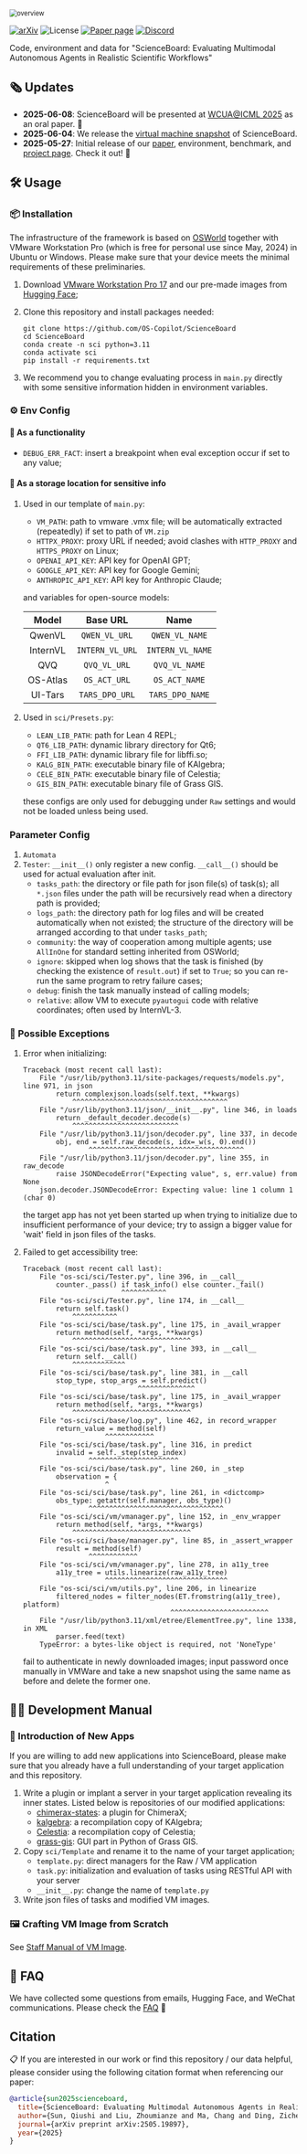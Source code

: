 

<img src="./static/scienceboard_badge_v0.png" alt="overview" style="zoom:80%;" />

[![arXiv](https://img.shields.io/badge/arXiv-2505.19897-b31b1b.svg)](https://arxiv.org/abs/2505.19897) 
![License](https://img.shields.io/badge/License-MIT-blue)
[![Paper page](https://huggingface.co/datasets/huggingface/badges/resolve/main/paper-page-sm.svg)](https://huggingface.co/papers/2505.19897)
[![Discord](https://img.shields.io/discord/1222168244673314847?logo=discord&style=flat)](https://discord.com/invite/rXS2XbgfaD)

Code, environment and data for "ScienceBoard: Evaluating Multimodal Autonomous Agents in Realistic Scientific Workflows"

## 🗞️ Updates
- **2025-06-08**: ScienceBoard will be presented at [WCUA@ICML 2025](https://www.icml-computeruseagents.com/) as an oral paper. 🚀
- **2025-06-04**: We release the [virtual machine snapshot](https://huggingface.co/OS-Copilot/ScienceBoard-Env) of ScienceBoard.
- **2025-05-27**: Initial release of our [paper](https://arxiv.org/abs/2505.19897), environment, benchmark, and [project page](https://qiushisun.github.io/ScienceBoard-Home/). Check it out! 🚀

## 🛠️ Usage
### 📦 Installation
The infrastructure of the framework is based on [OSWorld](https://github.com/xlang-ai/OSWorld) together with VMware Workstation Pro (which is free for personal use since May, 2024) in Ubuntu or Windows. Please make sure that your device meets the minimal requirements of these preliminaries.

1. Download [VMware Workstation Pro 17](https://support.broadcom.com/group/ecx/productdownloads?subfamily=VMware%20Workstation%20Pro&freeDownloads=true) and our pre-made images from [Hugging Face](https://huggingface.co/OS-Copilot/ScienceBoard-Env/blob/main/VM.zip);
2. Clone this repository and install packages needed:

    ```shell
    git clone https://github.com/OS-Copilot/ScienceBoard
    cd ScienceBoard
    conda create -n sci python=3.11
    conda activate sci
    pip install -r requirements.txt
    ```

3. We recommend you to change evaluating process in `main.py` directly with some sensitive information hidden in environment variables.

### ⚙️ Env Config
#### 🧪 As a functionality
- `DEBUG_ERR_FACT`: insert a breakpoint when eval exception occur if set to any value;

#### 🔐 As a storage location for sensitive info
1. Used in our template of `main.py`:
    - `VM_PATH`: path to vmware .vmx file; will be automatically extracted (repeatedly) if set to path of `VM.zip`
    - `HTTPX_PROXY`: proxy URL if needed; avoid clashes with `HTTP_PROXY` and `HTTPS_PROXY` on Linux;
    - `OPENAI_API_KEY`: API key for OpenAI GPT;
    - `GOOGLE_API_KEY`: API key for Google Gemini;
    - `ANTHROPIC_API_KEY`: API key for Anthropic Claude;

    and variables for open-source models:

    |  Model   |    Base URL     |       Name       |
    | :------: | :-------------: | :--------------: |
    |  QwenVL  |  `QWEN_VL_URL`  |  `QWEN_VL_NAME`  |
    | InternVL | `INTERN_VL_URL` | `INTERN_VL_NAME` |
    |   QVQ    |  `QVQ_VL_URL`   |  `QVQ_VL_NAME`   |
    | OS-Atlas |  `OS_ACT_URL`   |  `OS_ACT_NAME`   |
    | UI-Tars  | `TARS_DPO_URL`  | `TARS_DPO_NAME`  |

2. Used in `sci/Presets.py`:
    - `LEAN_LIB_PATH`: path for Lean 4 REPL;
    - `QT6_LIB_PATH`: dynamic library directory for Qt6;
    - `FFI_LIB_PATH`: dynamic library file for libffi.so;
    - `KALG_BIN_PATH`: executable binary file of KAlgebra;
    - `CELE_BIN_PATH`: executable binary file of Celestia;
    - `GIS_BIN_PATH`: executable binary file of Grass GIS.

    these configs are only used for debugging under `Raw` settings and would not be loaded unless being used.

### Parameter Config
1. `Automata`
2. `Tester`: `__init__()` only register a new config. `__call__()` should be used for actual evaluation after init.
    - `tasks_path`: the directory or file path for json file(s) of task(s); all `*.json` files under the path will be recursively read when a directory path is provided;
    - `logs_path`: the directory path for log files and will be created automatically when not existed; the structure of the directory will be arranged according to that under `tasks_path`;
    - `community`: the way of cooperation among multiple agents; use `AllInOne` for standard setting inherited from OSWorld;
    - `ignore`: skipped when log shows that the task is finished (by checking the existence of `result.out`) if set to `True`; so you can re-run the same program to retry failure cases;
    - `debug`: finish the task manually instead of calling models;
    - `relative`: allow VM to execute `pyautogui` code with relative coordinates; often used by InternVL-3.

### 🚧 Possible Exceptions
1. Error when initializing:

    ```shell
    Traceback (most recent call last):
        File "/usr/lib/python3.11/site-packages/requests/models.py", line 971, in json
            return complexjson.loads(self.text, **kwargs)
                ^^^^^^^^^^^^^^^^^^^^^^^^^^^^^^^^^^^^^^
        File "/usr/lib/python3.11/json/__init__.py", line 346, in loads
            return _default_decoder.decode(s)
                ^^^^^^^^^^^^^^^^^^^^^^^^^^
        File "/usr/lib/python3.11/json/decoder.py", line 337, in decode
            obj, end = self.raw_decode(s, idx=_w(s, 0).end())
                    ^^^^^^^^^^^^^^^^^^^^^^^^^^^^^^^^^^^^^^
        File "/usr/lib/python3.11/json/decoder.py", line 355, in raw_decode
            raise JSONDecodeError("Expecting value", s, err.value) from None
        json.decoder.JSONDecodeError: Expecting value: line 1 column 1 (char 0)
    ```

    the target app has not yet been started up when trying to initialize due to insufficient performance of your device; try to assign a bigger value for 'wait' field in json files of the tasks.

2. Failed to get accessibility tree:

    ```shell
    Traceback (most recent call last):
        File "os-sci/sci/Tester.py", line 396, in __call__
            counter._pass() if task_info() else counter._fail()
                            ^^^^^^^^^^^
        File "os-sci/sci/Tester.py", line 174, in __call__
            return self.task()
                ^^^^^^^^^^^
        File "os-sci/sci/base/task.py", line 175, in _avail_wrapper
            return method(self, *args, **kwargs)
                ^^^^^^^^^^^^^^^^^^^^^^^^^^^^^
        File "os-sci/sci/base/task.py", line 393, in __call__
            return self.__call()
                ^^^^^^^^^^^^^
        File "os-sci/sci/base/task.py", line 381, in __call
            stop_type, stop_args = self.predict()
                                ^^^^^^^^^^^^^^
        File "os-sci/sci/base/task.py", line 175, in _avail_wrapper
            return method(self, *args, **kwargs)
                ^^^^^^^^^^^^^^^^^^^^^^^^^^^^^
        File "os-sci/sci/base/log.py", line 462, in record_wrapper
            return_value = method(self)
                        ^^^^^^^^^^^^
        File "os-sci/sci/base/task.py", line 316, in predict
            invalid = self._step(step_index)
                    ^^^^^^^^^^^^^^^^^^^^^^
        File "os-sci/sci/base/task.py", line 260, in _step
            observation = {
                        ^
        File "os-sci/sci/base/task.py", line 261, in <dictcomp>
            obs_type: getattr(self.manager, obs_type)()
                    ^^^^^^^^^^^^^^^^^^^^^^^^^^^^^^^^^
        File "os-sci/sci/vm/vmanager.py", line 152, in _env_wrapper
            return method(self, *args, **kwargs)
                ^^^^^^^^^^^^^^^^^^^^^^^^^^^^^
        File "os-sci/sci/base/manager.py", line 85, in _assert_wrapper
            result = method(self)
                    ^^^^^^^^^^^^
        File "os-sci/sci/vm/vmanager.py", line 278, in a11y_tree
            a11y_tree = utils.linearize(raw_a11y_tree)
                        ^^^^^^^^^^^^^^^^^^^^^^^^^^^^^^
        File "os-sci/sci/vm/utils.py", line 206, in linearize
            filtered_nodes = filter_nodes(ET.fromstring(a11y_tree), platform)
                                        ^^^^^^^^^^^^^^^^^^^^^^^^
        File "/usr/lib/python3.11/xml/etree/ElementTree.py", line 1338, in XML
            parser.feed(text)
        TypeError: a bytes-like object is required, not 'NoneType'
    ```

    fail to authenticate in newly downloaded images; input password once manually in VMWare and take a new snapshot using the same name as before and delete the former one.

## 🧑‍💻 Development Manual
### 🧩 Introduction of New Apps
If you are willing to add new applications into ScienceBoard, please make sure that you already have a full understanding of your target application and this repository.

1. Write a plugin or implant a server in your target application revealing its inner states. Listed below is repositories of our modified applications:
    - [chimerax-states](https://github.com/ShiinaHiiragi/chimerax-states): a plugin for ChimeraX;
    - [kalgebra](https://github.com/ShiinaHiiragi/kalgebra): a recompilation copy of KAlgebra;
    - [Celestia](https://github.com/ShiinaHiiragi/Celestia): a recompilation copy of Celestia;
    - [grass-gis](https://github.com/ShiinaHiiragi/grass-gui): GUI part in Python of Grass GIS.
2. Copy `sci/Template` and rename it to the name of your target application;
    - `template.py`: direct managers for the Raw / VM application
    - `task.py`: initialization and evaluation of tasks using RESTful API with your server
    - `__init__.py`: change the name of `template.py`
3. Write json files of tasks and modified VM images.

### 🖼️ Crafting VM Image from Scratch
See [Staff Manual of VM Image](vm_config/manual.md).


## 🤔 FAQ
We have collected some questions from emails, Hugging Face, and WeChat communications. Please check the [FAQ](https://github.com/OS-Copilot/ScienceBoard/blob/main/faq.md) 🤖


## Citation
📋 If you are interested in our work or find this repository / our data helpful, please consider using the following citation format when referencing our paper:

```bibtex
@article{sun2025scienceboard,
  title={ScienceBoard: Evaluating Multimodal Autonomous Agents in Realistic Scientific Workflows},
  author={Sun, Qiushi and Liu, Zhoumianze and Ma, Chang and Ding, Zichen and Xu, Fangzhi and Yin, Zhangyue and Zhao, Haiteng and Wu, Zhenyu and Cheng, Kanzhi and Liu, Zhaoyang and others},
  journal={arXiv preprint arXiv:2505.19897},
  year={2025}
}
```
